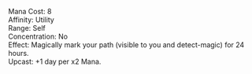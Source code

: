 Mana Cost: 8  
Affinity: Utility  
Range: Self  
Concentration: No  
Effect: Magically mark your path (visible to you and detect-magic) for 24 hours.  
Upcast: +1 day per x2 Mana.